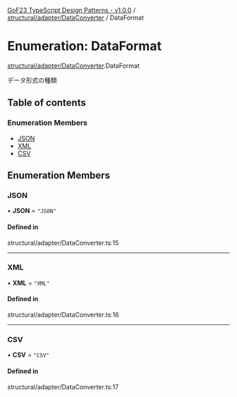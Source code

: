 [GoF23 TypeScript Design Patterns - v1.0.0](../README.md) / [structural/adapter/DataConverter](../modules/structural_adapter_DataConverter.md) / DataFormat

# Enumeration: DataFormat

[structural/adapter/DataConverter](../modules/structural_adapter_DataConverter.md).DataFormat

データ形式の種類

## Table of contents

### Enumeration Members

- [JSON](structural_adapter_DataConverter.DataFormat.md#json)
- [XML](structural_adapter_DataConverter.DataFormat.md#xml)
- [CSV](structural_adapter_DataConverter.DataFormat.md#csv)

## Enumeration Members

### JSON

• **JSON** = ``"JSON"``

#### Defined in

structural/adapter/DataConverter.ts:15

___

### XML

• **XML** = ``"XML"``

#### Defined in

structural/adapter/DataConverter.ts:16

___

### CSV

• **CSV** = ``"CSV"``

#### Defined in

structural/adapter/DataConverter.ts:17
